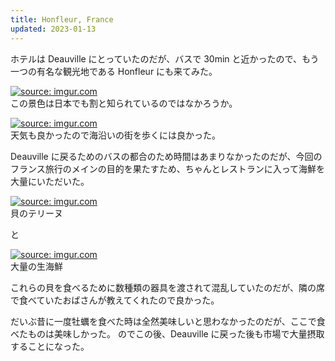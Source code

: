 ```yaml
---
title: Honfleur, France
updated: 2023-01-13
---
```


ホテルは Deauville にとっていたのだが、バスで 30min と近かったので、もう一つの有名な観光地である Honfleur にも来てみた。

<a href="https://imgur.com/j3a0PMF"><img src="https://i.imgur.com/j3a0PMF.jpg" title="source: imgur.com" /></a>  
この景色は日本でも割と知られているのではなかろうか。

<a href="https://imgur.com/k5CIEla"><img src="https://i.imgur.com/k5CIEla.jpg" title="source: imgur.com" /></a>  
天気も良かったので海沿いの街を歩くには良かった。

Deauville に戻るためのバスの都合のため時間はあまりなかったのだが、今回のフランス旅行のメインの目的を果たすため、ちゃんとレストランに入って海鮮を大量にいただいた。

<a href="https://imgur.com/CBT072Q"><img src="https://i.imgur.com/CBT072Q.jpg" title="source: imgur.com" /></a>  
貝のテリーヌ

と

<a href="https://imgur.com/Jc6lAm3"><img src="https://i.imgur.com/Jc6lAm3.jpg" title="source: imgur.com" /></a>  
大量の生海鮮

これらの貝を食べるために数種類の器具を渡されて混乱していたのだが、隣の席で食べていたおばさんが教えてくれたので良かった。

だいぶ昔に一度牡蠣を食べた時は全然美味しいと思わなかったのだが、ここで食べたものは美味しかった。
のでこの後、Deauville に戻った後も市場で大量摂取することになった。
